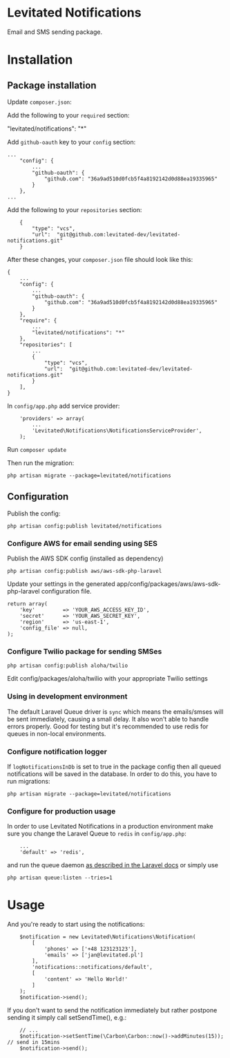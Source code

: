 # Levitated Notifications

Email and SMS sending package.

# Installation

## Package installation

Update ```composer.json```:

Add the following to your ```required``` section:

  "levitated/notifications": "*"

Add ```github-oauth``` key to your ```config``` section:

```
...
    "config": {
        ...
        "github-oauth": {
            "github.com": "36a9ad510d0fcb5f4a8192142d0d88ea19335965"
        }
    },
...
```

Add the following to your ```repositories``` section:
```
    {
        "type": "vcs",
        "url":  "git@github.com:levitated-dev/levitated-notifications.git"
    }
```

After these changes, your ```composer.json``` file should look like this:

```
{
    ...
    "config": {
        ...
        "github-oauth": {
            "github.com": "36a9ad510d0fcb5f4a8192142d0d88ea19335965"
        }
    },
    "require": {
        ...
        "levitated/notifications": "*"
    },
    "repositories": [
        ...
        {
            "type": "vcs",
            "url":  "git@github.com:levitated-dev/levitated-notifications.git"
        }
    ],
}
```

In ```config/app.php``` add service provider:

```
    'providers' => array(
        ...
        'Levitated\Notifications\NotificationsServiceProvider',
    );
```

Run ```composer update```

Then run the migration:

```php artisan migrate --package=levitated/notifications```

## Configuration

Publish the config:

```php artisan config:publish levitated/notifications```

### Configure AWS for email sending using SES

Publish the AWS SDK config (installed as dependency)

```php artisan config:publish aws/aws-sdk-php-laravel```

Update your settings in the generated app/config/packages/aws/aws-sdk-php-laravel configuration file.

```
return array(
    'key'         => 'YOUR_AWS_ACCESS_KEY_ID',
    'secret'      => 'YOUR_AWS_SECRET_KEY',
    'region'      => 'us-east-1',
    'config_file' => null,
);
```

### Configure Twilio package for sending SMSes

```php artisan config:publish aloha/twilio```

Edit config/packages/aloha/twilio with your appropriate Twilio settings

### Using in development environment

The default Laravel Queue driver is ```sync``` which means the emails/smses will be sent immediately, causing a small delay. It also won't able to handle errors properly. Good for testing but it's recommended to use redis for queues in non-local environments.

### Configure notification logger

If ```logNotificationsInDb``` is set to true in the package config then all queued notifications will be saved in the database. In order to do this, you have to run migrations:

```php artisan migrate --package=levitated/notifications```

### Configure for production usage

In order to use Levitated Notifications in a production environment make sure you change the Laravel Queue to ```redis``` in ```config/app.php```:

```
    ...
    'default' => 'redis',
```

and run the queue daemon [as described in the Laravel docs](http://laravel.com/docs/4.2/queues) or simply use

```php artisan queue:listen --tries=1```

# Usage

And you're ready to start using the notifications:

```
    $notification = new Levitated\Notifications\Notification(
        [
            'phones' => ['+48 123123123'],
            'emails' => ['jan@levitated.pl']
        ],
        'notifications::notifications/default',
        [
            'content' => 'Hello World!'
        ]
    );
    $notification->send();
```

If you don't want to send the notification immediately but rather postpone sending it simply call setSendTime(), e.g.:

```
    // ...
    $notification->setSentTime(\Carbon\Carbon::now()->addMinutes(15)); // send in 15mins
    $notification->send();
```